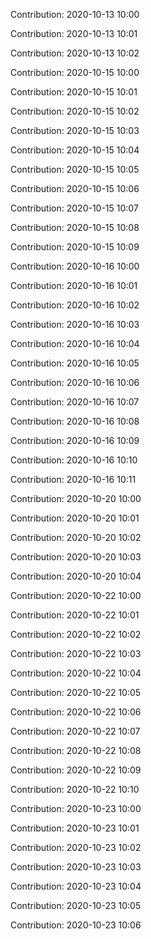 Contribution: 2020-10-13 10:00

Contribution: 2020-10-13 10:01

Contribution: 2020-10-13 10:02

Contribution: 2020-10-15 10:00

Contribution: 2020-10-15 10:01

Contribution: 2020-10-15 10:02

Contribution: 2020-10-15 10:03

Contribution: 2020-10-15 10:04

Contribution: 2020-10-15 10:05

Contribution: 2020-10-15 10:06

Contribution: 2020-10-15 10:07

Contribution: 2020-10-15 10:08

Contribution: 2020-10-15 10:09

Contribution: 2020-10-16 10:00

Contribution: 2020-10-16 10:01

Contribution: 2020-10-16 10:02

Contribution: 2020-10-16 10:03

Contribution: 2020-10-16 10:04

Contribution: 2020-10-16 10:05

Contribution: 2020-10-16 10:06

Contribution: 2020-10-16 10:07

Contribution: 2020-10-16 10:08

Contribution: 2020-10-16 10:09

Contribution: 2020-10-16 10:10

Contribution: 2020-10-16 10:11

Contribution: 2020-10-20 10:00

Contribution: 2020-10-20 10:01

Contribution: 2020-10-20 10:02

Contribution: 2020-10-20 10:03

Contribution: 2020-10-20 10:04

Contribution: 2020-10-22 10:00

Contribution: 2020-10-22 10:01

Contribution: 2020-10-22 10:02

Contribution: 2020-10-22 10:03

Contribution: 2020-10-22 10:04

Contribution: 2020-10-22 10:05

Contribution: 2020-10-22 10:06

Contribution: 2020-10-22 10:07

Contribution: 2020-10-22 10:08

Contribution: 2020-10-22 10:09

Contribution: 2020-10-22 10:10

Contribution: 2020-10-23 10:00

Contribution: 2020-10-23 10:01

Contribution: 2020-10-23 10:02

Contribution: 2020-10-23 10:03

Contribution: 2020-10-23 10:04

Contribution: 2020-10-23 10:05

Contribution: 2020-10-23 10:06

